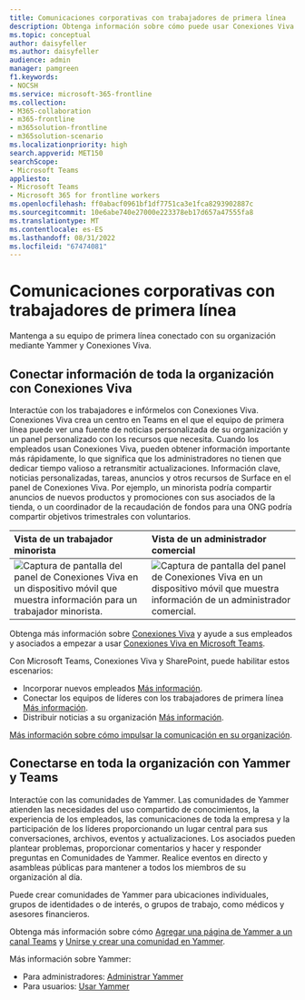 ```yaml
---
title: Comunicaciones corporativas con trabajadores de primera línea
description: Obtenga información sobre cómo puede usar Conexiones Viva y Yammer para conectar su equipo de primera línea a su organización.
ms.topic: conceptual
author: daisyfeller
ms.author: daisyfeller
audience: admin
manager: pamgreen
f1.keywords:
- NOCSH
ms.service: microsoft-365-frontline
ms.collection:
- M365-collaboration
- m365-frontline
- m365solution-frontline
- m365solution-scenario
ms.localizationpriority: high
search.appverid: MET150
searchScope:
- Microsoft Teams
appliesto:
- Microsoft Teams
- Microsoft 365 for frontline workers
ms.openlocfilehash: ff0abacf0961bf1df7751ca3e1fca8293902887c
ms.sourcegitcommit: 10e6abe740e27000e223378eb17d657a47555fa8
ms.translationtype: MT
ms.contentlocale: es-ES
ms.lasthandoff: 08/31/2022
ms.locfileid: "67474081"
---
```

# <a name="corporate-communications-with-frontline-workers"></a>Comunicaciones corporativas con trabajadores de primera línea

Mantenga a su equipo de primera línea conectado con su organización mediante Yammer y Conexiones Viva.

## <a name="connect-information-from-across-the-organization-with-viva-connections"></a>Conectar información de toda la organización con Conexiones Viva

Interactúe con los trabajadores e infórmelos con Conexiones Viva. Conexiones Viva crea un centro en Teams en el que el equipo de primera línea puede ver una fuente de noticias personalizada de su organización y un panel personalizado con los recursos que necesita. Cuando los empleados usan Conexiones Viva, pueden obtener información importante más rápidamente, lo que significa que los administradores no tienen que dedicar tiempo valioso a retransmitir actualizaciones. Información clave, noticias personalizadas, tareas, anuncios y otros recursos de Surface en el panel de Conexiones Viva. Por ejemplo, un minorista podría compartir anuncios de nuevos productos y promociones con sus asociados de la tienda, o un coordinador de la recaudación de fondos para una ONG podría compartir objetivos trimestrales con voluntarios.

| Vista de un trabajador minorista  |Vista de un administrador comercial                  | 
| :------------------- | :------------------- |
| ![Captura de pantalla del panel de Conexiones Viva en un dispositivo móvil que muestra información para un trabajador minorista.](media/frontline-worker-1.png)  | ![Captura de pantalla del panel de Conexiones Viva en un dispositivo móvil que muestra información de un administrador comercial.](media/frontline-worker-2.png) | 

Obtenga más información sobre [Conexiones Viva](/sharepoint/viva-connections-overview) y ayude a sus empleados y asociados a empezar a usar [Conexiones Viva en Microsoft Teams](https://support.microsoft.com/office/your-intranet-is-now-in-microsoft-teams-8b4e7f76-f305-49a9-b6d2-09378476f95b).

Con Microsoft Teams, Conexiones Viva y SharePoint, puede habilitar estos escenarios:

- Incorporar nuevos empleados [Más información](/sharepoint/onboard-employees).
- Conectar los equipos de líderes con los trabajadores de primera línea [Más información](/sharepoint/leadership-connection).
- Distribuir noticias a su organización [Más información](/sharepoint/distribute-corporate-news-to-your-organization).

[Más información sobre cómo impulsar la comunicación en su organización](/sharepoint/corporate-communications-overview).

## <a name="connect-across-your-organization-with-yammer-and-teams"></a>Conectarse en toda la organización con Yammer y Teams

Interactúe con las comunidades de Yammer. Las comunidades de Yammer atienden las necesidades del uso compartido de conocimientos, la experiencia de los empleados, las comunicaciones de toda la empresa y la participación de los líderes proporcionando un lugar central para sus conversaciones, archivos, eventos y actualizaciones. Los asociados pueden plantear problemas, proporcionar comentarios y hacer y responder preguntas en Comunidades de Yammer. Realice eventos en directo y asambleas públicas para mantener a todos los miembros de su organización al día.

Puede crear comunidades de Yammer para ubicaciones individuales, grupos de identidades o de interés, o grupos de trabajo, como médicos y asesores financieros.

Obtenga más información sobre cómo [Agregar una página de Yammer a un canal Teams](https://support.microsoft.com/office/add-a-yammer-page-to-a-teams-channel-ca06ec83-f22d-4b76-83a5-c83aa2a33528) y [Unirse y crear una comunidad en Yammer](https://support.microsoft.com/office/join-and-create-a-community-in-yammer-56aaf591-1fbc-4160-ba26-0c4723c23fd6).

Más información sobre Yammer:

- Para administradores: [Administrar Yammer](/yammer)
- Para usuarios: [Usar Yammer](https://support.microsoft.com/office/what-is-yammer-1b0f3b3e-89ee-4b66-aac5-30def12f287c)
